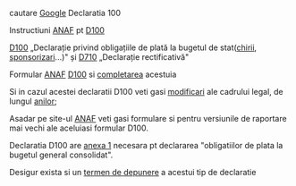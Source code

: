 
cautare [Google](https://www.google.com/search?q=declaratie+D100+completare&lr=lang_ro&sca_esv=e67bfb76afbc48f5&rlz=1C1JJTC_enRO1087RO1087&biw=1536&bih=762&tbs=lr%3Alang_1ro&sxsrf=ADLYWII2USQ7Aulii-_0Ftd5roMXTNInKw%3A1719832092422&ei=HI6CZuOwGc2Fxc8PvLuF4AM&ved=0ahUKEwjjrsTn2YWHAxXNQvEDHbxdATwQ4dUDCBA&uact=5&oq=declaratie+D100+completare&gs_lp=Egxnd3Mtd2l6LXNlcnAiGmRlY2xhcmF0aWUgRDEwMCBjb21wbGV0YXJlMggQABiABBiiBDIIEAAYgAQYogQyCBAAGIAEGKIEMggQABiABBiiBEitF1CZDFi2EnABeACQAQCYAZsBoAGkBKoBAzAuNLgBA8gBAPgBAZgCBKACugPCAgoQABiwAxjWBBhHmAMA4gMFEgExIECIBgGQBgiSBwMxLjOgB-8N&sclient=gws-wiz-serp#ip=1) Declaratia 100

Instructiuni [ANAF](https://static.anaf.ro/static/10/Anaf/transparenta/instructiuni_100.pdf) pt [D100](https://lege5.ro/Gratuit/hezdqmbqgm/instructiuni-de-completare-a-formularului-100-declaratie-privind-obligatiile-de-plata-la-bugetul-de-stat-cod-14130199-bs-ordin-587-2016?dp=ha4dimrzguytg)

[D100](https://www.wolterskluwer.com/ro-ro/expert-insights/formulare-100-710-dragos) „Declarație privind obligațiile de plată la bugetul de stat([chirii](https://infotva.manager.ro/articole/studii-de-caz/impozit-din-chirii-cum-se-declara-in-d100-23256.html), [sponsorizari](https://www.fiscalitatea.ro/d100-in-2024-cum-se-declara-sponsorizarile-in-formular-23365/)...)" și 
[D710](https://www.wolterskluwer.com/ro-ro/expert-insights/formulare-100-710-dragos) „Declarație rectificativă"

Formular [ANAF](https://static.anaf.ro/static/10/Anaf/Declaratii_R/100.html) [D100](https://static.anaf.ro/static/10/Anaf/formulare/D_100_OPANAF_172_2024.pdf) si [completarea](http://www.conta.ro/articol_declaratia-100-a-fost-modificata-noile-reguli-de-completare-8469.html) acestuia

Si in cazul acestei declaratii D100 veti gasi [modificari](https://www.fiscalitatea.ro/anaf-modifica-d100-si-d710-utilizate-pentru-declararea-impozitelor-si-taxelor-cu-regim-de-stabilire-prin-autoimpunere-sau-retinere-la-sursa-23061/) ale cadrului legal, de lungul [anilor](https://infotva.manager.ro/articole/formulare-si-declaratii/formularul-100-in-2022-cum-au-fost-modificate-instructiunile-de-completare-prin-ordinul-2372022-21902.html); 

Asadar pe site-ul [ANAF](https://static.anaf.ro/static/10/Anaf/Declaratii_R/100.html) veti gasi formulare si pentru versiunile de raportare mai vechi ale aceluiasi formular D100.

Declaratia D100 are [anexa 1](https://www.mariageneral.ro/formulare/decl_100_20071.pdf) necesara pt declararea "obligatiilor de plata la bugetul general consolidat".

Desigur exista si un [termen de depunere](https://ceccarconstanta.ro/ro/anaf-25-iunie-termenul-de-depunere-a-declaratiilor-d-100-si-d-101/) a acestui tip de declaratie
